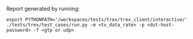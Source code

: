 Report generated by running: 

```
export PYTHONPATH='/workspaces/tests/trex/trex_client/interactive/'
./tests/trex/test_cases/run.py -m <tx_data_rate> -p <dut-host-password> -f <gtp or udp>
```
